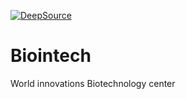 [![DeepSource](https://deepsource.io/gh/KOSASIH/Biointech.svg/?label=active+issues&show_trend=true&token=-D_Q0oL6n3MahFkDhybjSGgf)](https://deepsource.io/gh/KOSASIH/Biointech/?ref=repository-badge)
# Biointech
World innovations Biotechnology center
